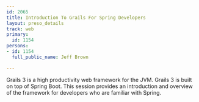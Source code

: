 ```yaml
---
id: 2065
title: Introduction To Grails For Spring Developers
layout: preso_details
track: web
primary:
  id: 1154
persons:
- id: 1154
  full_public_name: Jeff Brown

---
```

Grails 3 is a high productivity web framework for the JVM. Grails 3 is built on top of Spring Boot. This session provides an introduction and overview of the framework for developers who are familiar with Spring.
